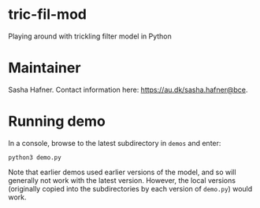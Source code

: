 # tric-fil-mod
Playing around with trickling filter model in Python

# Maintainer
Sasha Hafner.
Contact information here: <https://au.dk/sasha.hafner@bce>.

# Running demo
In a console, browse to the latest subdirectory in `demos` and enter:

```
python3 demo.py
```

Note that earlier demos used earlier versions of the model, and so will generally not work with the latest version.
However, the local versions (originally copied into the subdirectories by each version of `demo.py`) would work.


